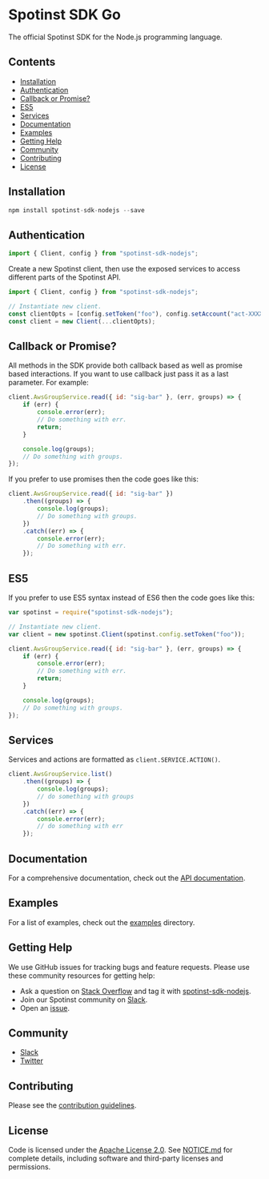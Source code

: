 # Spotinst SDK Go

The official Spotinst SDK for the Node.js programming language.

## Contents

- [Installation](#installation)
- [Authentication](#authentication)
- [Callback or Promise?](#callback-or-promise)
- [ES5](#es5)
- [Services](#services)
- [Documentation](#documentation)
- [Examples](#examples)
- [Getting Help](#getting-help)
- [Community](#community)
- [Contributing](#contributing)
- [License](#license)

## Installation

```javascript
npm install spotinst-sdk-nodejs --save
```

## Authentication

```javascript
import { Client, config } from "spotinst-sdk-nodejs";
```

Create a new Spotinst client, then use the exposed services to
access different parts of the Spotinst API.

```javascript
import { Client, config } from "spotinst-sdk-nodejs";

// Instantiate new client.
const clientOpts = [config.setToken("foo"), config.setAccount("act-XXXXXX")];
const client = new Client(...clientOpts);
```

## Callback or Promise?

All methods in the SDK provide both callback based as well as promise based interactions.
If you want to use callback just pass it as a last parameter. For example:

```javascript
client.AwsGroupService.read({ id: "sig-bar" }, (err, groups) => {
	if (err) {
		console.error(err);
		// Do something with err.
		return;
	}

	console.log(groups);
	// Do something with groups.
});
```

If you prefer to use promises then the code goes like this:

```javascript
client.AwsGroupService.read({ id: "sig-bar" })
	.then((groups) => {
		console.log(groups);
		// Do something with groups.
	})
	.catch((err) => {
		console.error(err);
		// Do something with err.
	});
```

## ES5

If you prefer to use ES5 syntax instead of ES6 then the code goes like this:

```javascript
var spotinst = require("spotinst-sdk-nodejs");

// Instantiate new client.
var client = new spotinst.Client(spotinst.config.setToken("foo"));

client.AwsGroupService.read({ id: "sig-bar" }, (err, groups) => {
	if (err) {
		console.error(err);
		// Do something with err.
		return;
	}

	console.log(groups);
	// Do something with groups.
});
```

## Services

Services and actions are formatted as `client.SERVICE.ACTION()`.

```javascript
client.AwsGroupService.list()
	.then((groups) => {
		console.log(groups);
		// do something with groups
	})
	.catch((err) => {
		console.error(err);
		// do something with err
	});
```

## Documentation

For a comprehensive documentation, check out the [API documentation](https://help.spot.io/).

## Examples

For a list of examples, check out the [examples](/examples) directory.

## Getting Help

We use GitHub issues for tracking bugs and feature requests. Please use these community resources for getting help:

- Ask a question on [Stack Overflow](https://stackoverflow.com/) and tag it with [spotinst-sdk-nodejs](https://stackoverflow.com/questions/tagged/spotinst-sdk-nodejs/).
- Join our Spotinst community on [Slack](http://slack.spot.io/).
- Open an [issue](https://github.com/spotinst/spotinst-sdk-nodejs/issues/new/).

## Community

- [Slack](http://slack.spot.io/)
- [Twitter](https://twitter.com/spot_hq/)

## Contributing

Please see the [contribution guidelines](CONTRIBUTING.md).

## License

Code is licensed under the [Apache License 2.0](LICENSE). See [NOTICE.md](NOTICE.md) for complete details, including software and third-party licenses and permissions.
